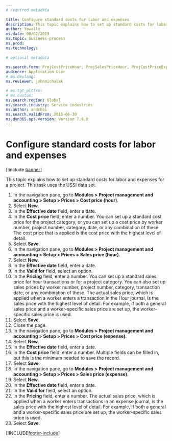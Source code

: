 ```yaml
--- 
# required metadata 
 
title: Configure standard costs for labor and expenses
description: This topic explains how to set up standard costs for labor and expenses for a project. 
author: Yowelle
ms.date: 08/02/2019
ms.topic: business-process 
ms.prod:  
ms.technology:  
 
# optional metadata 
 
ms.search.form: ProjCostPriceHour, ProjSalesPriceHour, ProjCostPriceExpense, ProjSalesPriceCost   
audience: Application User 
# ms.devlang:  
ms.reviewer: johnmichalak

# ms.tgt_pltfrm:  
# ms.custom:  
ms.search.region: Global
ms.search.industry: Service industries
ms.author: andchoi
ms.search.validFrom: 2016-06-30 
ms.dyn365.ops.version: Version 7.0.0 
---
```

# Configure standard costs for labor and expenses

[!include [banner](../../includes/banner.md)]

This topic explains how to set up standard costs for labor and expenses for a project. This task uses the USSI data set.

1. In the navigation pane, go to **Modules > Project management and accounting > Setup > Prices > Cost price (hour)**.
2. Select **New**.
3. In the **Effective date** field, enter a date.
4. In the **Cost price** field, enter a number. You can set up a standard cost price for the project category, or you can set up a cost price by worker number, project number, category, date, or any combination of these. The cost price that is applied is the cost price with the highest level of detail.  
5. Select **Save**.
6. In the navigation pane, go to **Modules > Project management and accounting > Setup > Prices > Sales price (hour)**.
7. Select **New**.
8. In the **Effective date** field, enter a date.
9. In the **Valid for** field, select an option.
10. In the **Pricing** field, enter a number. You can set up a standard sales price for hour transactions or for a project category. You can also set up sales prices by worker number, project number, category, transaction date, or any combination of these. The actual sales price, which is applied when a worker enters a transaction in the Hour journal, is the sales price with the highest level of detail. For example, if both a general sales price and a worker-specific sales price are set up, the worker-specific sales price is used.  
11. Select **Save**.
12. Close the page.
13. In the navigation pane, go to **Modules > Project management and accounting > Setup > Prices > Cost price (expense)**.
14. Select **New**.
15. In the **Effective date** field, enter a date.
16. In the **Cost price** field, enter a number. Multiple fields can be filled in, but this is the minimum needed to save the record.  
17. Select **Save**.
18. In the navigation pane, go to **Modules > Project management and accounting > Setup > Prices > Sales price (expense)**.
19. Select **New**.
20. In the **Effective date** field, enter a date.
21. In the **Valid for** field, select an option.
22. In the **Pricing** field, enter a number. The actual sales price, which is applied when a worker enters transactions in an expense journal, is the sales price with the highest level of detail. For example, if both a general and a worker-specific sales price are set up, the worker-specific sales price is used.  
23. Select **Save**.



[!INCLUDE[footer-include](../../includes/footer-banner.md)]
